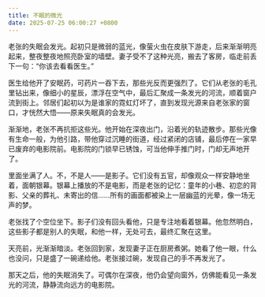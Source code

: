 ```yaml
---
title: 不眠的微光
date: 2025-07-25 06:00:27 +0800
---
```


老张的失眠会发光。起初只是微弱的蓝光，像萤火虫在皮肤下游走，后来渐渐明亮起来，整夜整夜地照亮卧室的墙壁。妻子受不了这种光亮，搬去了客房，临走前丢下一句：“你该去看看医生。”

医生给他开了安眠药，可药片一吞下去，那些光反而更强烈了。它们从老张的毛孔里钻出来，像细小的星辰，漂浮在空气中，最后汇聚成一条发光的河流，顺着窗户流到街上。邻居们起初以为是谁家的霓虹灯坏了，直到发现光源来自老张家的窗口，才恍然大悟——原来失眠真的会发光。

渐渐地，老张不再抗拒这些光。他开始在深夜出门，沿着光的轨迹散步。那些光像有生命一般，为他引路，带他穿过沉睡的街道，经过紧闭的店铺，最后停在一家早已废弃的电影院前。电影院的门锁早已锈蚀，可当他伸手推门时，门却无声地开了。

里面坐满了人。不，不是人——是影子。它们没有五官，却像观众一样安静地坐着，面朝银幕。银幕上播放的不是电影，而是老张的记忆：童年的小巷、初恋的背影、父亲的葬礼、未寄出的信……所有的画面都被染上一层幽蓝的光晕，像一场无声的梦。

老张找了个空位坐下。影子们没有回头看他，只是专注地看着银幕。他忽然明白，这些影子都是别人的失眠，和他一样，无处可去，最终汇聚在这里。

天亮前，光渐渐暗淡。老张回到家，发现妻子正在厨房煮粥。她看了他一眼，什么也没问，只是盛了一碗递给他。老张接过碗，发现自己的手不再发光了。

那天之后，他的失眠消失了。可偶尔在深夜，他仍会望向窗外，仿佛能看见一条发光的河流，静静流向远方的电影院。
